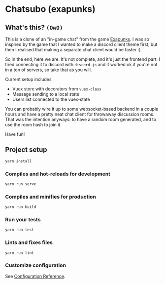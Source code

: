 # Chatsubo (exapunks)

## What's this? `(OwO)`

This is a clone of an "in-game chat" from the game [Exapunks](https://gog.com/game/exapunks). I was so inspired by the game that I wanted to make a discord client theme first, but then I realised that making a separate chat client would be faster :)

So in the end, here we are. It's not complete, and it's just the frontend part. I tried connecting it to discord with `discord.js` and it worked ok if you're not in a ton of servers, so take that as you will.

Current setup includes

- Vuex store with decorators from `vuex-class`
- Message sending to a local state
- Users list connected to the vuex-state

You can probably wire it up to some websocket-based backend in a couple hours and have a pretty neat chat client for throwaway discussion rooms. That was the intention anyways: to have a random room generated, and to use the room hash to join it.

Have fun!

## Project setup

```bash
yarn install
```

### Compiles and hot-reloads for development

```bash
yarn run serve
```

### Compiles and minifies for production

```bash
yarn run build
```

### Run your tests

```bash
yarn run test
```

### Lints and fixes files

```bash
yarn run lint
```

### Customize configuration

See [Configuration Reference](https://cli.vuejs.org/config/).
